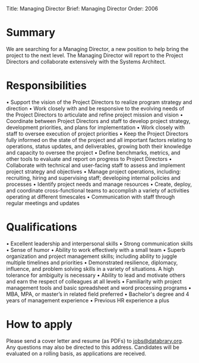 Title: Managing Director
Brief: Managing Director
Order: 2006

# Summary

We are searching for a Managing Director, a new position to help bring the project to the next level. The Managing Director will report to the Project Directors and collaborate extensively with the Systems Architect.

# Responsibilities

•	Support the vision of the Project Directors to realize program strategy and direction
•	Work closely with and be responsive to the evolving needs of the Project Directors to articulate and refine project mission and vision
•	Coordinate between Project Directors and staff to develop project strategy, development priorities, and plans for implementation
•	Work closely with staff to oversee execution of project priorities 
•	Keep the Project Directors fully informed on the state of the project and all important factors relating to operations, status updates, and deliverables, growing both their knowledge and capacity to oversee the project
•	Define benchmarks, metrics, and other tools to evaluate and report on progress to Project Directors
•	Collaborate with technical and user-facing staff to assess and implement project strategy and objectives
•	Manage project operations, including: recruiting, hiring and supervising staff; developing internal policies and processes
•	Identify project needs and manage resources 
•	Create, deploy, and coordinate cross-functional teams to accomplish a variety of activities operating at different timescales
•	Communication with staff through regular meetings and updates 

# Qualifications

•	Excellent leadership and interpersonal skills
•	Strong communication skills
•	Sense of humor
•	Ability to work effectively with a small team
•	Superb organization and project management skills; including ability to juggle multiple timelines and priorities
•	Demonstrated resilience, diplomacy, influence, and problem solving skills in a variety of situations. A high tolerance for ambiguity is necessary
•	Ability to lead and motivate others and earn the respect of colleagues at all levels
•	Familiarity with project management tools and basic spreadsheet and word processing programs 
•	MBA, MPA, or master’s in related field preferred
•	Bachelor's degree and 4 years of management experience 
•	Previous HR experience a plus

# How to apply

Please send a cover letter and resume (as PDFs) to jobs@databrary.org. Any questions may also be directed to this address. Candidates will be evaluated on a rolling basis, as applications are received.


